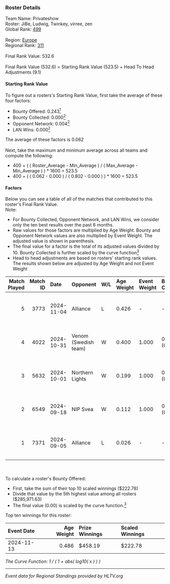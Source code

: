 ### Roster Details<br />
Team Name: Privateshow<br />
Roster: JiBe, Ludwig, Twinkey, virree, zen<br />
Global Rank: [499](../../standings_global_2025_02_28.md)<br />
<br />
Region: [Europe]( ../../standings_europe_2025_02_28.md)<br />
Regional Rank: [311]( ../../standings_europe_2025_02_28.md)<br />
<br />
Final Rank Value:  532.6<br />
<br />
Final Rank Value (532.6) = Starting Rank Value (523.5) + Head To Head Adjustments (9.1)<br />

#### Starting Rank Value<br />
To figure out a rosters's Starting Rank Value, first take the average of these four factors:<br />
- Bounty Offered: 0.243[<sup>1</sup>](#table2)
- Bounty Collected: 0.000[<sup>2</sup>](#table1)
- Opponent Network: 0.004[<sup>2</sup>](#table1)
- LAN Wins: 0.000[<sup>2</sup>](#table1)

The average of these factors is 0.062<br />
<br />
Next, take the maximum and minimum average across all teams and compute the following:<br />
- 400 + ( ( Roster_Average - Min_Average ) / ( Max_Average - Min_Average ) ) * 1600 = 523.5
- 400 + ( ( 0.062 - 0.000 ) / ( 0.802 - 0.000 ) ) * 1600 = 523.5


#### Factors<br />
Below you can see a table of all of the matches that contributed to this roster's Final Rank Value.<br />
Note:<br />

- For Bounty Collected, Opponent Network, and LAN Wins, we consider only the ten best results over the past 6 months.
- Raw values for those factors are multiplied by Age Weight. Bounty and Opponent Network values are also multiplied by Event Weight. The adjusted value is shown in parenthesis.
- The final value for a factor is the total of its adjusted values divided by 10. Bounty Collected is further scaled by the curve function[<sup>3</sup>](#curveFunction)
- Head to head adjustments are based on rosters' starting rank values. The results shown below are adjusted by Age Weight and not Event Weight
<span id="table1"></span><br />


| Match Played | Match ID | Date       | Opponent             | W/L | Age Weight | Event Weight | Bounty Collected | Opponent Network | LAN Wins  | H2H Adj. | Roster                             |
| -: | -: | :- | :- | :- | :- | :- | :- | :- | :- | -: | :- |
|            5 |     3773 | 2024-11-04 | Alliance             | L   | 0.426      | -            | -                | -                | -         |    -0.47 | JiBe, Ludwig, Twinkey, virree, zen |
|            4 |     4022 | 2024-10-31 | Venom (Swedish team) | W   | 0.400      | 1.000        | 0.000 (0.000)    | 0.068 (0.027)    | 0 (0.000) |     6.29 | JiBe, Ludwig, Twinkey, virree, zen |
|            3 |     5632 | 2024-10-01 | Northern Lights      | W   | 0.199      | 1.000        | 0.000 (0.000)    | 0.042 (0.008)    | 0 (0.000) |     2.11 | JiBe, Ludwig, Twinkey, virree, zen |
|            2 |     6549 | 2024-09-18 | NIP Svea             | W   | 0.112      | 1.000        | 0.000 (0.000)    | 0.052 (0.006)    | 0 (0.000) |     1.19 | JiBe, Ludwig, Twinkey, virree, zen |
|            1 |     7371 | 2024-09-05 | Alliance             | L   | 0.026      | -            | -                | -                | -         |    -0.03 | JiBe, Ludwig, Twinkey, virree, zen |

<br />
<span id="table2"></span><br />
To calculate a roster's Bounty Offered:<br />

- First, take the sum of their top 10 scaled winnings ($222.78)
- Divide that value by the 5th highest value among all rosters ($285,971.63)
- The final value (0.00) is scaled by the curve function.[<sup>3</sup>](#curveFunction)

Top ten winnings for this roster:<br />

| Event Date | Age Weight | Prize Winnings | Scaled Winnings |
| :- | -: | :- | :- |
| 2024-11-13 |      0.486 | $458.19        | $222.78         |


<span id="curveFunction"></span>_The Curve Function: 1 / ( 1 + abs( log10( x ) ) )_<br />

---
_Event data for Regional Standings provided by HLTV.org_<br />
